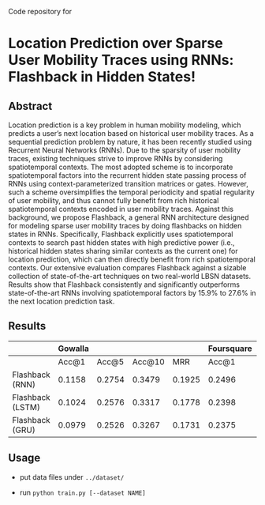 Code repository for

# Location Prediction over Sparse User Mobility Traces using RNNs: Flashback in Hidden States!

## Abstract
Location prediction is a key problem in human
mobility modeling, which predicts a user’s next location
 based on historical user mobility traces. As
a sequential prediction problem by nature, it has
been recently studied using Recurrent Neural Networks
 (RNNs). Due to the sparsity of user mobility
 traces, existing techniques strive to improve
RNNs by considering spatiotemporal contexts. The
most adopted scheme is to incorporate spatiotemporal
 factors into the recurrent hidden state passing
 process of RNNs using context-parameterized
transition matrices or gates. However, such a
scheme oversimplifies the temporal periodicity and
spatial regularity of user mobility, and thus cannot
fully benefit from rich historical spatiotemporal
contexts encoded in user mobility traces. Against
this background, we propose Flashback, a general
RNN architecture designed for modeling sparse
user mobility traces by doing flashbacks on hidden
states in RNNs. Specifically, Flashback explicitly
uses spatiotemporal contexts to search past
hidden states with high predictive power (i.e., historical
 hidden states sharing similar contexts as
the current one) for location prediction, which can
then directly benefit from rich spatiotemporal contexts.
 Our extensive evaluation compares Flashback
 against a sizable collection of state-of-the-art
techniques on two real-world LBSN datasets. Results
show that Flashback consistently and significantly
outperforms state-of-the-art RNNs involving
spatiotemporal factors by 15.9% to 27.6% in the
next location prediction task.

## Results

|                  | Gowalla |        |        |        | Foursquare |        |        |        |
|------------------|---------|--------|--------|--------|------------|--------|--------|--------|
|                  | Acc@1   | Acc@5  | Acc@10 | MRR    | Acc@1      | Acc@5  | Acc@10 | MRR    |
| Flashback (RNN)  | 0.1158  | 0.2754 | 0.3479 | 0.1925 | 0.2496     | 0.5399 | 0.6236 | 0.3805 |
| Flashback (LSTM) | 0.1024  | 0.2576 | 0.3317 | 0.1778 | 0.2398     | 0.5169 | 0.6014 | 0.3654 |
| Flashback (GRU)  | 0.0979  | 0.2526 | 0.3267 | 0.1731 | 0.2375     | 0.5154 | 0.6003 | 0.3631 |

## Usage

* put data files under ```../dataset/```

* run ```python train.py [--dataset NAME]```